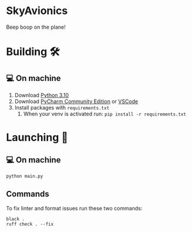 # SkyAvionics
Beep boop on the plane!

# Building :hammer_and_wrench:

## :computer: On machine
1. Download [Python 3.10](https://www.python.org/downloads/release/python-3100/)
2. Download [PyCharm Community Edition](https://www.jetbrains.com/pycharm/download/) or [VSCode](https://code.visualstudio.com/download)
3. Install packages with `requirements.txt`
   1. When your venv is activated run: `pip install -r requirements.txt`
    
# Launching :rocket:

## :computer: On machine
```commandline
python main.py
```

## Commands
To fix linter and format issues run these two commands:
```commandline
black .
ruff check . --fix
```
